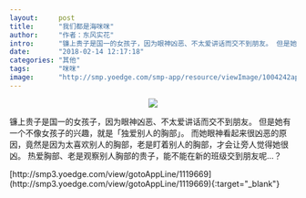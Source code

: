 ```yaml
---
layout:     post
title:      "我们都是海咪咪"
author:     "作者：东风实花"
intro:      "镰上贵子是国一的女孩子，因为眼神凶恶、不太爱讲话而交不到朋友。 但是她有一个不像女孩子的兴趣，就是「独爱别人的胸部」。 而她眼神看起来很凶恶的原因，竟然是因为太喜欢别人的胸部，老是盯着别人的胸部，才会让旁人觉得她很凶。 热爱胸部、老是观察别人胸部的贵子，能不能在新的班级交到朋友呢…？"
date:       "2018-02-14 12:17:18"
categories: "其他"
tags:       "咪咪"
image:      "http://smp.yoedge.com/smp-app/resource/viewImage/1004242appline.png"
---
```

<div style="text-align: center">
<p><img src="http://smp.yoedge.com/smp-app/resource/viewImage/1004242appline.png"/></p>
</div>
<p class="post-meta">
<span>镰上贵子是国一的女孩子，因为眼神凶恶、不太爱讲话而交不到朋友。 但是她有一个不像女孩子的兴趣，就是「独爱别人的胸部」。 而她眼神看起来很凶恶的原因，竟然是因为太喜欢别人的胸部，老是盯着别人的胸部，才会让旁人觉得她很凶。 热爱胸部、老是观察别人胸部的贵子，能不能在新的班级交到朋友呢…？</span>
</p>
[http://smp3.yoedge.com/view/gotoAppLine/1119669](http://smp3.yoedge.com/view/gotoAppLine/1119669){:target="_blank"}


